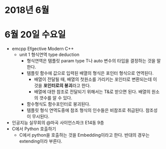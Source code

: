 # 2018년 6월
# 6월 20일 수요일
* emcpp Efgective Modern C++
  * unit 1 형식연역 type deduction
    * 형식연역은 탬플릿 param type T나 auto 변수의 타입을 결정하는 것을 말한다.
    * 템플릿 함수에 값으로 입력된 배열의 형식은 포인터 형식으로 연역된다.
      * 배열이 전달될 때, 배열의 첫원소를 가리키는 포인터로 변환되는데 이것을 **포인터로의 붕괴**라고 한다.
      * 배열에 대한 참조로 전달되기 위해서는 T&로 받으면 된다. 배열의 원소의 갯수를 알 수 있다.
    * 함수형식도 함수포인터로 붕괴된다.
    * 템플릿 형식 연역도중에 참조 형식의 인수들은 비참조로 취급된다. 참조성이 무시된다.
* 인공지능 실무회의 @마곡 사이언스파크 E14동 9층
* C에서 Python 호출하기
    * C에서 python을 호출하는 것을 Embedding이라고 한다. 반대의 경우는 extending이라 부른다.
